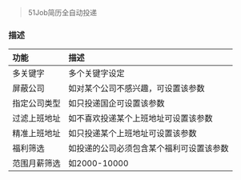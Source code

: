 >51Job简历全自动投递
### 描述
|功能|描述|
|:--|:--|
|多关键字|多个关键字设定|
|屏蔽公司|如对某个公司不感兴趣，可设置该参数|
|指定公司类型|如只投递国企可设置该参数|
|过滤上班地址|如不喜欢投递某个上班地址可设置该参数|
|精准上班地址|如只投递某个上班地址可设置该参数|
|福利筛选|如投递的公司必须包含某个福利可设置该参数|
|范围月薪筛选|如2000-10000|